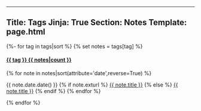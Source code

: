 ---
Title: Tags
Jinja: True
Section: Notes
Template: page.html
----


<div class="panel-group" id="accordion">
    {%- for tag in tags|sort %}
    {% set notes  = tags[tag] %}
    <div class="panel panel-default">
        <div class="panel-heading">
            <h4 class="panel-title">
                <a data-toggle="collapse" data-parent="#accordion" href="#collapse-{{tag.slug}}">{{ tag }} <span class="badge pull-right">{{ notes|count }}</span></a>
            </h4>
        </div>
        <div id="collapse-{{tag.slug}}" class="panel-collapse collapse">
            <div class="panel-body">
                {% for note in notes|sort(attribute='date',reverse=True) %}
                <p><span class="categories-timestamp"><time datetime="{{ note.date.isoformat() }}"> {{ note.date.date() }}</time></span>
                {% if note.exturl %}
                <i class="fa fa-external-link"></i> <a href="{{ note.exturl }}">{{ note.title }}</a>
                {% else %}
                <a href="{{ SITEURL }}/{{ note.url }}">{{ note.title }}</a>
                {% endif %}
                {% endfor %}
            </div>
        </div>
    </div>
    {% endfor %}
</div>
